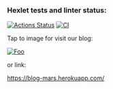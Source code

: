 ### Hexlet tests and linter status:
[![Actions Status](https://github.com/yournumberone/rails-project-lvl2/workflows/hexlet-check/badge.svg)](https://github.com/yournumberone/rails-project-lvl2/actions)   [![CI](https://github.com/yournumberone/rails-project-lvl2/actions/workflows/main.yml/badge.svg)](https://github.com/yournumberone/rails-project-lvl2/actions/workflows/main.yml)


Tap to image for visit our blog:

[![Foo](https://s18955.pcdn.co/wp-content/uploads/2018/02/github.png)](https://blog-mars.herokuapp.com/)

or link:

https://blog-mars.herokuapp.com/